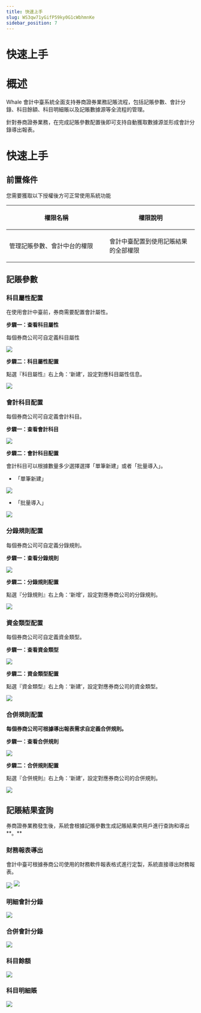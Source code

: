 ```yaml
---
title: 快速上手
slug: WS3qw71yGifP59ky0G1cWbhmnKe
sidebar_position: 7
---
```



# 快速上手

# 概述

Whale 會計中臺系統全面支持券商證券業務記賬流程，包括記賬參數、會計分錄、科目餘額、科目明細賬以及記賬數據源等全流程的管理。

針對券商證券業務，在完成記賬參數配置後即可支持自動獲取數據源並形成會計分錄導出報表。

# 快速上手

## 前置條件

您需要獲取以下授權後方可正常使用系統功能

<table header_row="1">
<colgroup>
<col width="437"/>
<col width="393"/>
</colgroup>
<thead>
<tr><th><p>權限名稱</p></th><th><p>權限說明</p></th></tr>
</thead>
<tbody>
<tr><td><p>管理記賬參數、會計中台的權限</p></td><td><p>會計中臺配置到使用記賬結果的全部權限</p></td></tr>
</tbody>
</table>

## 記賬參數

### 科目屬性配置

在使用會計中臺前，券商需要配置會計屬性。

**步驟一：查看科目屬性**

每個券商公司可自定義科目屬性

<img src="/assets/KOKabzVdooQPyXxd88NceFxUnXl.png" src-width="2864" src-height="1078" align="center"/>

**步驟二：科目屬性配置**

點選『科目屬性』右上角：‘新建’，設定對應科目屬性信息。

<img src="/assets/YiUrbuojqod4x3xCGMScXz3knhh.png" src-width="2954" src-height="1174" align="center"/>

### 會計科目配置

每個券商公司可自定義會計科目。

**步驟一：查看會計科目**

<img src="/assets/RlfBbN78DoFeRlxwq7fcSQ8QnZe.png" src-width="2848" src-height="1022" align="center"/>

**步驟二：會計科目配置**

會計科目可以根據數量多少選擇選擇「單筆新建」或者「批量導入」。

- 「單筆新建」

<img src="/assets/Sphwb0O6xovfxnxtbpIcCAjQn2d.png" src-width="2854" src-height="1082" align="center"/>

- 「批量導入」

<img src="/assets/Ry4cbJz1coXQIqx6WkycpxzUnvb.png" src-width="2872" src-height="1096" align="center"/>

### **分錄規則配置**

每個券商公司可自定義分錄規則。

**步驟一：查看分錄規則**

<img src="/assets/COgUbDru0oLdIZxMBKccjaiDn5e.png" src-width="2854" src-height="1090" align="center"/>

**步驟二：分錄規則配置**

點選『分錄規則』右上角：‘新增’，設定對應券商公司的分錄規則。

<img src="/assets/SF8Wbx51UoNRFdxIxBscAFMXnJd.png" src-width="3018" src-height="4624" align="center"/>

### **資金類型配置**

每個券商公司可自定義資金類型。

**步驟一：查看資金類型**

<img src="/assets/Pdtzbstg8ohnu7xoFPacVRVBnJe.png" src-width="3806" src-height="1504" align="center"/>

**步驟二：資金類型配置**

點選『資金類型』右上角：‘新建’，設定對應券商公司的資金類型。

<img src="/assets/YFUZbeKixoKNJcxc7QRcn5rcnhe.png" src-width="3826" src-height="1470" align="center"/>

### **合併規則配置**

**每個券商公司可根據導出報表需求自定義合併規則。**

**步驟一：查看合併規則**

<img src="/assets/V39XbXqLDoGnzpxOThDcOfLXnjg.png" src-width="2866" src-height="1162" align="center"/>

**步驟二：合併規則配置**

點選『合併規則』右上角：‘新建’，設定對應券商公司的合併規則。

<img src="/assets/C0cfb4CyDoi4itxlHZkcFoi7nBe.png" src-width="952" src-height="1776"/>

## **記賬結果查詢**

券商證券業務發生後，系統會根據記賬參數生成記賬結果供用戶進行查詢和導出**。**

### **財務報表導出**

會計中臺可根據券商公司使用的財務軟件報表格式進行定製，系統直接導出財務報表。

<img src="/assets/A3FsbMxe4ociJOx6ilicWwvyn6b.png" src-width="2830" src-height="860" align="center"/>

<img src="/assets/W3NQbrKN0oigoDx5Y9TcFiyvnAf.png" src-width="952" src-height="1250"/>

### 明細會計分錄

<img src="/assets/Ldn2beyMAotVsKxPwW2c22jln5b.png" src-width="2836" src-height="980" align="center"/>

### 合併會計分錄

<img src="/assets/TZyUbN7cRo0UrOx8LcccUSUNnhd.png" src-width="2840" src-height="830" align="center"/>

### 科目餘額

<img src="/assets/Xp8xbvRoTo1Pj5xjW39cVttJnle.png" src-width="2844" src-height="926" align="center"/>

### 科目明細賬

<img src="/assets/GEvsbaq0Xo0Kl0xM3rVc4zEtnOc.png" src-width="2848" src-height="998" align="center"/>

